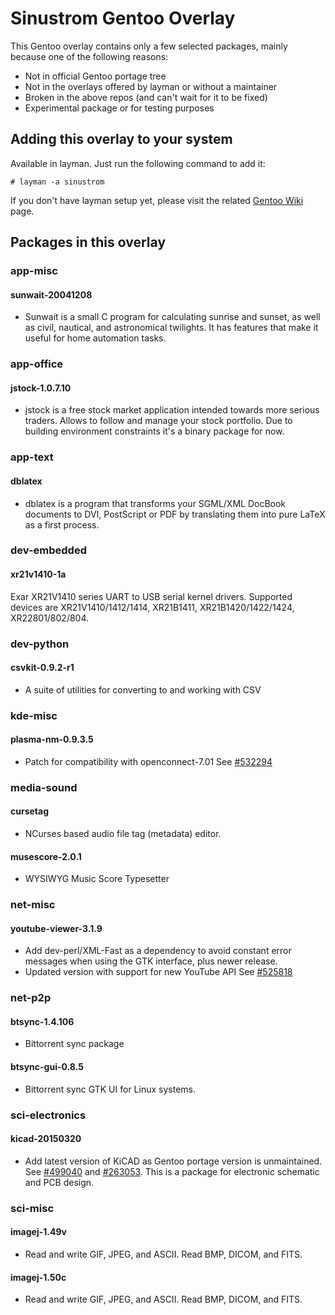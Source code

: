 Sinustrom Gentoo Overlay
========================

This Gentoo overlay contains only a few selected packages,
mainly because one of the following reasons:

* Not in official Gentoo portage tree
* Not in the overlays offered by layman or without a maintainer
* Broken in the above repos (and can't wait for it to be fixed)
* Experimental package or for testing purposes

## Adding this overlay to your system

Available in layman. Just run the following command to add it:

    # layman -a sinustrom

If you don't have layman setup yet, please visit the related
[Gentoo Wiki](https://wiki.gentoo.org/wiki/Layman) page.

## <a name="packages"></a>Packages in this overlay

### app-misc

#### sunwait-20041208

* Sunwait is a small C program for calculating sunrise and sunset, as well as
civil, nautical, and astronomical twilights. It has features that make it
useful for home automation tasks.

### app-office

#### jstock-1.0.7.10

* jstock is a free stock market application intended towards more serious traders.
Allows to follow and manage your stock portfolio. Due to building environment
constraints it's a binary package for now.


### app-text

#### dblatex

* dblatex is a program that transforms your SGML/XML DocBook documents to
DVI, PostScript or PDF by translating them into pure LaTeX as a first process.

### dev-embedded

#### xr21v1410-1a

Exar XR21V1410 series UART to USB serial kernel drivers. Supported devices are
XR21V1410/1412/1414, XR21B1411, XR21B1420/1422/1424, XR22801/802/804.

### dev-python

#### csvkit-0.9.2-r1

* A suite of utilities for converting to and working with CSV

### kde-misc

#### plasma-nm-0.9.3.5

* Patch for compatibility with openconnect-7.01
See [#532294](https://bugs.gentoo.org/show_bug.cgi?id=532294)

### media-sound

#### cursetag

* NCurses based audio file tag (metadata) editor. 

#### musescore-2.0.1

* WYSIWYG Music Score Typesetter

### net-misc

#### youtube-viewer-3.1.9

* Add dev-perl/XML-Fast as a dependency to avoid constant error messages when
using the GTK interface, plus newer release.
* Updated version with support for new YouTube API
See [#525818](https://bugs.gentoo.org/show_bug.cgi?id=525818)

### net-p2p

#### btsync-1.4.106

* Bittorrent sync package

#### btsync-gui-0.8.5

* Bittorrent sync GTK UI for Linux systems.

### sci-electronics

#### kicad-20150320

* Add latest version of KiCAD as Gentoo portage version is unmaintained.
See [#499040](https://bugs.gentoo.org/show_bug.cgi?id=499040) and
[#263053](https://bugs.gentoo.org/show_bug.cgi?id=263053). This is a package
for electronic schematic and PCB design.

### sci-misc

#### imagej-1.49v

* Read and write GIF, JPEG, and ASCII. Read BMP, DICOM, and FITS.

#### imagej-1.50c

* Read and write GIF, JPEG, and ASCII. Read BMP, DICOM, and FITS.
